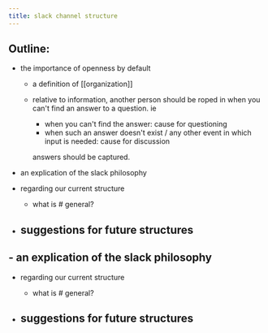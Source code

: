 ```yaml
---
title: slack channel structure
---
```


## Outline:

- the importance of openness by default
  - a definition of [[organization]]
  - relative to information, 
    another person should be roped in when you can't find an answer to a question. ie
    - when you can't find the answer:
      cause for questioning
    - when such an answer doesn't exist / any other event in which input is needed:
      cause for discussion
    
    answers should be captured.

- an explication of the slack philosophy

- regarding our current structure
  - what is # general?

- suggestions for future structures
  -
## - an explication of the slack philosophy

- regarding our current structure
  - what is # general?

- suggestions for future structures
  - 